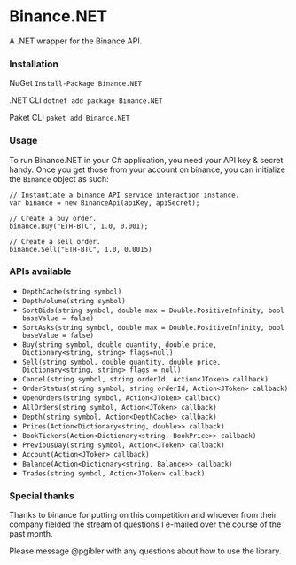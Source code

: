 # Binance.NET
A .NET wrapper for the Binance API.

### Installation

NuGet
`Install-Package Binance.NET`

.NET CLI
`dotnet add package Binance.NET`

Paket CLI
`paket add Binance.NET`

### Usage

To run Binance.NET in your C# application, you need your API key & secret handy. Once you get those from your account on binance, you can initialize the `Binance` object as such:

    // Instantiate a binance API service interaction instance.
    var binance = new BinanceApi(apiKey, apiSecret);

    // Create a buy order.
    binance.Buy("ETH-BTC", 1.0, 0.001);

    // Create a sell order.
    binance.Sell("ETH-BTC", 1.0, 0.0015)

### APIs available

- `DepthCache(string symbol)`
- `DepthVolume(string symbol)`
- `SortBids(string symbol, double max = Double.PositiveInfinity, bool baseValue = false)`
- `SortAsks(string symbol, double max = Double.PositiveInfinity, bool baseValue = false)`
- `Buy(string symbol, double quantity, double price, Dictionary<string, string> flags=null)`
- `Sell(string symbol, double quantity, double price, Dictionary<string, string> flags = null)`
- `Cancel(string symbol, string orderId, Action<JToken> callback)`
- `OrderStatus(string symbol, string orderId, Action<JToken> callback)`
- `OpenOrders(string symbol, Action<JToken> callback)`
- `AllOrders(string symbol, Action<JToken> callback)`
- `Depth(string symbol, Action<DepthCache> callback)`
- `Prices(Action<Dictionary<string, double>> callback)`
- `BookTickers(Action<Dictionary<string, BookPrice>> callback)`
- `PreviousDay(string symbol, Action<JToken> callback)`
- `Account(Action<JToken> callback)`
- `Balance(Action<Dictionary<string, Balance>> callback)`
- `Trades(string symbol, Action<JToken> callback)`

### Special thanks

Thanks to binance for putting on this competition and whoever from their company fielded the stream of questions I e-mailed over the course of the past month.

Please message @pgibler with any questions about how to use the library.
